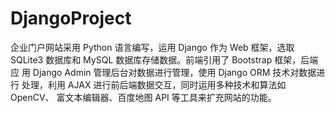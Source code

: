 # DjangoProject
企业门户网站采用 Python 语言编写，运用 Django 作为 Web 框架，选取
SQLite3 数据库和 MySQL 数据库存储数据。前端引用了 Bootstrap 框架，后端应
用 Django Admin 管理后台对数据进行管理，使用 Django ORM 技术对数据进行
处理，利用 AJAX 进行前后端数据交互，同时运用多种技术和算法如 OpenCV、
富文本编辑器、百度地图 API 等工具来扩充网站的功能。
